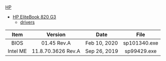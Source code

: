 [HP](https://www8.hp.com/us/en/home.html)
* [HP EliteBook 820 G3](https://support.hp.com/us-en/product/hp-elitebook-820-g3-notebook-pc/7815289)
  * [drivers](https://support.hp.com/us-en/drivers/selfservice/hp-elitebook-820-g3-notebook-pc/7815289/model/7815292)

|Item|Version|Date|File|
|:-:|:-:|:-:|:-:|
|BIOS|01.45 Rev.A|Feb 10, 2020|sp101340.exe|
|Intel ME|11.8.70.3626 Rev.A|Sep 26, 2019|sp99429.exe|




